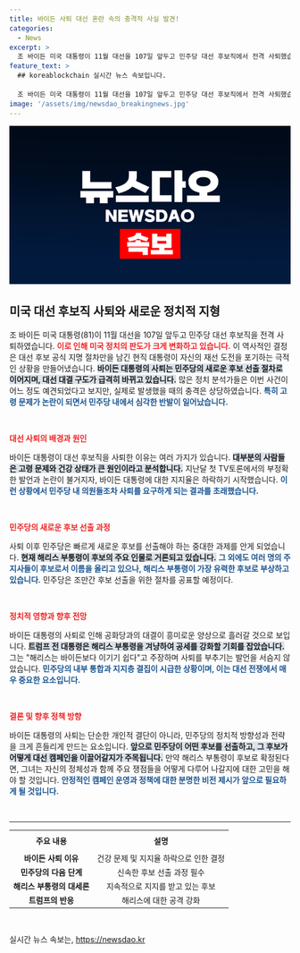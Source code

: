 ```yaml
---
title: 바이든 사퇴 대선 혼란 속의 충격적 사실 발견!
categories:
  - News
excerpt: >
  조 바이든 미국 대통령이 11월 대선을 107일 앞두고 민주당 대선 후보직에서 전격 사퇴했습니다. 고령 논란 속에 정치적 연착륙 실패가 드러나며 민주당 내 후보 선출 절차가 급격히 변화하고, 카멀라 해리스 부통령이 차기 대선 주자로 급부상했습니다.
feature_text: >
  ## koreablockchain 실시간 뉴스 속보입니다.

  조 바이든 미국 대통령이 11월 대선을 107일 앞두고 민주당 대선 후보직에서 전격 사퇴했습니다. 고령 논란 속에 정치적 연착륙 실패가 드러나며 민주당 내 후보 선출 절차가 급격히 변화하고, 카멀라 해리스 부통령이 차기 대선 주자로 급부상했습니다.
image: '/assets/img/newsdao_breakingnews.jpg'
---
```


<p><img src="/assets/img/newsdao_breakingnews.jpg" alt="koreablockchain 속보" /></p>

<h2 data-ke-size="size26">미국 대선 후보직 사퇴와 새로운 정치적 지형</h2>

<p data-ke-size="size16">조 바이든 미국 대통령(81)이 11월 대선을 107일 앞두고 민주당 대선 후보직을 전격 사퇴하였습니다. <b><span style="color: #ee2323;">이로 인해 미국 정치의 판도가 크게 변화하고 있습니다.</span></b> 이 역사적인 결정은 대선 후보 공식 지명 절차만을 남긴 현직 대통령이 자신의 재선 도전을 포기하는 극적인 상황을 만들어냈습니다. <b><span style="background-color: #21538527;">바이든 대통령의 사퇴는 민주당의 새로운 후보 선출 절차로 이어지며, 대선 대결 구도가 급격히 바뀌고 있습니다.</span></b> 많은 정치 분석가들은 이번 사건이 어느 정도 예견되었다고 보지만, 실제로 발생했을 때의 충격은 상당하였습니다. <b><span style="color: #1a5490;">특히 고령 문제가 논란이 되면서 민주당 내에서 심각한 반발이 일어났습니다.</span></b></p>

<p data-ke-size="size16">&nbsp;</p>

<p><b><span style="color: #ee2323;">대선 사퇴의 배경과 원인</span></b></p>

<p data-ke-size="size16">바이든 대통령이 대선 후보직을 사퇴한 이유는 여러 가지가 있습니다. <b><span style="background-color: #21538527;">대부분의 사람들은 고령 문제와 건강 상태가 큰 원인이라고 분석합니다.</span></b> 지난달 첫 TV토론에서의 부정확한 발언과 논란이 불거지자, 바이든 대통령에 대한 지지율은 하락하기 시작했습니다. <b><span style="color: #1a5490;">이런 상황에서 민주당 내 의원들조차 사퇴를 요구하게 되는 결과를 초래했습니다.</span></b> </p>

<p data-ke-size="size16">&nbsp;</p>

<p><b><span style="color: #ee2323;">민주당의 새로운 후보 선출 과정</span></b></p>

<p data-ke-size="size16">사퇴 이후 민주당은 빠르게 새로운 후보를 선출해야 하는 중대한 과제를 안게 되었습니다. <b><span style="background-color: #21538527;">현재 해리스 부통령이 후보의 주요 인물로 거론되고 있습니다.</span></b> <b><span style="color: #1a5490;">그 외에도 여러 명의 주지사들이 후보로서 이름을 올리고 있으나, 해리스 부통령이 가장 유력한 후보로 부상하고 있습니다.</span></b> 민주당은 조만간 후보 선출을 위한 절차를 공표할 예정이다.</p>

<p data-ke-size="size16">&nbsp;</p>

<p><b><span style="color: #ee2323;">정치적 영향과 향후 전망</span></b></p>

<p data-ke-size="size16">바이든 대통령의 사퇴로 인해 공화당과의 대결이 흥미로운 양상으로 흘러갈 것으로 보입니다. <b><span style="background-color: #21538527;">트럼프 전 대통령은 해리스 부통령을 겨냥하여 공세를 강화할 기회를 잡았습니다.</span></b> 그는 "해리스는 바이든보다 이기기 쉽다"고 주장하며 사퇴를 부추기는 발언을 서슴지 않았습니다. <b><span style="color: #1a5490;">민주당의 내부 통합과 지지층 결집이 시급한 상황이며, 이는 대선 전쟁에서 매우 중요한 요소입니다.</span></b></p>

<p data-ke-size="size16">&nbsp;</p>

<p><b><span style="color: #ee2323;">결론 및 향후 정책 방향</span></b></p>

<p data-ke-size="size16">바이든 대통령의 사퇴는 단순한 개인적 결단이 아니라, 민주당의 정치적 방향성과 전략을 크게 흔들리게 만드는 요소입니다. <b><span style="background-color: #21538527;">앞으로 민주당이 어떤 후보를 선출하고, 그 후보가 어떻게 대선 캠페인을 이끌어갈지가 주목됩니다.</span></b> 만약 해리스 부통령이 후보로 확정된다면, 그녀는 자신의 정체성과 함께 주요 쟁점들을 어떻게 다루어 나갈지에 대한 고민을 해야 할 것입니다. <b><span style="color: #1a5490;">안정적인 캠페인 운영과 정책에 대한 분명한 비전 제시가 앞으로 필요하게 될 것입니다.</span></b></p>

<p data-ke-size="size16">&nbsp;</p>

<hr>

<table style="width:100%; border-collapse:collapse;">
  <tr>
    <th style="text-align: center; height: 30px;"><b>주요 내용</b></th>
    <th style="text-align: center; height: 30px;"><b>설명</b></th>
  </tr>
  <tr>
    <td style="text-align: center; height: 17px;"><b>바이든 사퇴 이유</b></td>
    <td style="text-align: center; height: 17px;">건강 문제 및 지지율 하락으로 인한 결정</td>
  </tr>
  <tr>
    <td style="text-align: center; height: 17px;"><b>민주당의 다음 단계</b></td>
    <td style="text-align: center; height: 17px;">신속한 후보 선출 과정 필수</td>
  </tr>
  <tr>
    <td style="text-align: center; height: 17px;"><b>해리스 부통령의 대세론</b></td>
    <td style="text-align: center; height: 17px;">지속적으로 지지를 받고 있는 후보</td>
  </tr>
  <tr>
    <td style="text-align: center; height: 17px;"><b>트럼프의 반응</b></td>
    <td style="text-align: center; height: 17px;">해리스에 대한 공격 강화</td>
  </tr>
</table>

<p data-ke-size="size16">&nbsp;</p>
실시간 뉴스 속보는, <a href="https://newsdao.kr" rel="dofollow">https://newsdao.kr</a>


